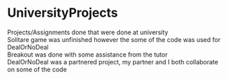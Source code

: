 # UniversityProjects
Projects/Assignments done that were done at university<br>
Solitare game was unfinished however the some of the code was used for DealOrNoDeal<br>
Breakout was done with some assistance from the tutor<br>
DealOrNoDeal was a partnered project, my partner and I both collaborate on some of the code
